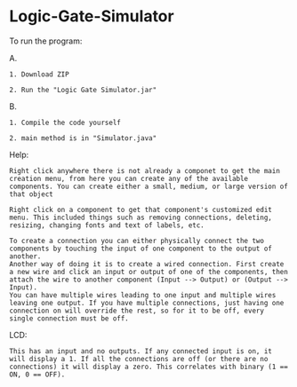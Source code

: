 # Logic-Gate-Simulator

To run the program:

  A.
  
    1. Download ZIP
    
    2. Run the "Logic Gate Simulator.jar"
    
  B.
  
    1. Compile the code yourself
    
    2. main method is in "Simulator.java"
    


Help:

	Right click anywhere there is not already a componet to get the main creation menu, from here you can create any of the available components. You can create either a small, medium, or large version of that object
	
	Right click on a component to get that component's customized edit menu. This included things such as removing connections, deleting, resizing, changing fonts and text of labels, etc.
	
	To create a connection you can either physically connect the two components by touching the input of one component to the output of another. 
	Another way of doing it is to create a wired connection. First create a new wire and click an input or output of one of the components, then attach the wire to another component (Input --> Output) or (Output --> Input).
	You can have multiple wires leading to one input and multiple wires leaving one output. If you have multiple connections, just having one connection on will override the rest, so for it to be off, every single connection must be off.
	
LCD:

	This has an input and no outputs. If any connected input is on, it will display a 1. If all the connections are off (or there are no connections) it will display a zero. This correlates with binary (1 == ON, 0 == OFF).
	
